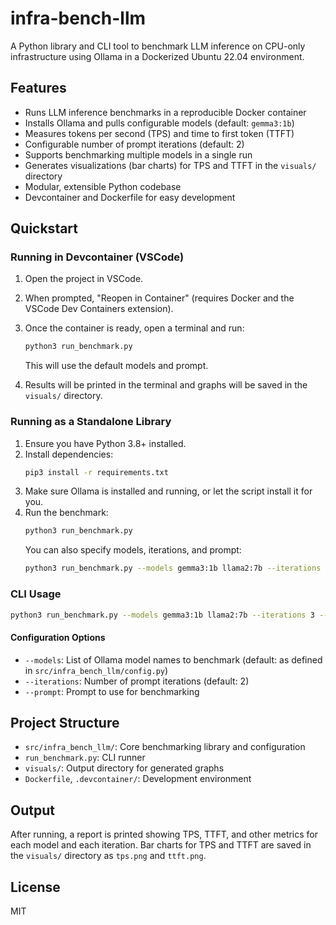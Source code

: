 # infra-bench-llm

A Python library and CLI tool to benchmark LLM inference on CPU-only infrastructure using Ollama in a Dockerized Ubuntu 22.04 environment.

## Features

- Runs LLM inference benchmarks in a reproducible Docker container
- Installs Ollama and pulls configurable models (default: `gemma3:1b`)
- Measures tokens per second (TPS) and time to first token (TTFT)
- Configurable number of prompt iterations (default: 2)
- Supports benchmarking multiple models in a single run
- Generates visualizations (bar charts) for TPS and TTFT in the `visuals/` directory
- Modular, extensible Python codebase
- Devcontainer and Dockerfile for easy development

## Quickstart

### Running in Devcontainer (VSCode)

1. Open the project in VSCode.
2. When prompted, "Reopen in Container" (requires Docker and the VSCode Dev Containers extension).
3. Once the container is ready, open a terminal and run:
   ```bash
   python3 run_benchmark.py
   ```
   This will use the default models and prompt.

4. Results will be printed in the terminal and graphs will be saved in the `visuals/` directory.

### Running as a Standalone Library

1. Ensure you have Python 3.8+ installed.
2. Install dependencies:
   ```bash
   pip3 install -r requirements.txt
   ```
3. Make sure Ollama is installed and running, or let the script install it for you.
4. Run the benchmark:
   ```bash
   python3 run_benchmark.py
   ```
   You can also specify models, iterations, and prompt:
   ```bash
   python3 run_benchmark.py --models gemma3:1b llama2:7b --iterations 3 --prompt "Your prompt here"
   ```

### CLI Usage

```bash
python3 run_benchmark.py --models gemma3:1b llama2:7b --iterations 3 --prompt "Your prompt here"
```

#### Configuration Options

- `--models`: List of Ollama model names to benchmark (default: as defined in `src/infra_bench_llm/config.py`)
- `--iterations`: Number of prompt iterations (default: 2)
- `--prompt`: Prompt to use for benchmarking

## Project Structure

- `src/infra_bench_llm/`: Core benchmarking library and configuration
- `run_benchmark.py`: CLI runner
- `visuals/`: Output directory for generated graphs
- `Dockerfile`, `.devcontainer/`: Development environment

## Output

After running, a report is printed showing TPS, TTFT, and other metrics for each model and each iteration. Bar charts for TPS and TTFT are saved in the `visuals/` directory as `tps.png` and `ttft.png`.

## License

MIT
